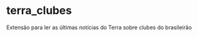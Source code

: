 terra_clubes
============

Extensão para ler as últimas notícias do Terra sobre clubes do brasileirão
